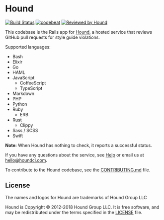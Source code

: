 # Hound

[![Build Status](https://circleci.com/gh/houndci/hound.svg?style=shield)](https://circleci.com/gh/houndci/hound)
[![codebeat](https://codebeat.co/badges/4d0a821d-1f2c-4e68-90ec-597e533802a4)](https://codebeat.co/projects/github-com-thoughtbot-hound)
[![Reviewed by Hound](https://img.shields.io/badge/Reviewed_by-Hound-8E64B0.svg)](https://houndci.com)

This codebase is the Rails app for
[Hound](http://houndci.com),
a hosted service
that reviews GitHub pull requests
for style guide violations.

Supported languages:
- Bash
- Elixir
- Go
- HAML
- JavaScript
  - CoffeeScript
  - TypeScript
- Markdown
- PHP
- Python
- Ruby
  - ERB
- Rust
  - Clippy
- Sass / SCSS
- Swift

**Note:** When Hound has nothing to check, it reports a successful status.

If you have any questions about the service,
see [Help] or email us at [hello@houndci.com].

To contribute to the Hound codebase,
see the [CONTRIBUTING.md] file.

[Help]: https://houndci.com/help
[hello@houndci.com]: mailto:hello@houndci.com
[CONTRIBUTING.md]: CONTRIBUTING.md

## License

The names and logos for Hound are trademarks of Hound Group LLC

Hound is Copyright © 2012-2018 Hound Group LLC. It is free software, and may be
redistributed under the terms specified in the [LICENSE](LICENSE) file.
